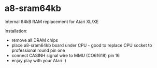 # a8-sram64kb
 Internal 64kB RAM replacement for Atari XL/XE

Installation:
- remove all DRAM chips
- place a8-sram64kb board under CPU - good to replace CPU socket to professional round pin one 
- connect CASINH signal wire to MMU (CO61618) pin 16
- enjoy play with your Atari :)
